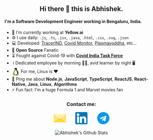 <div align="center">
  <p>
    
   ## Hi there 👋 this is Abhishek.
   
  </p>
</div>

#### I'm a Software Development Engineer working in Bengaluru, India.

- 🏢 I'm currently working at **Yellow.ai**
- ⚙️ I use daily: `.js`, `.ts`, `.jsx`, `.java`, `.html`, `.css`, `.svg`, `.json`
- 💻 Developed: [TracerIND](https://tracerind.covidindiataskforce.org), [Covid Monitor](https://devcula.github.io/corona-monitor), [Plasmayoddha](https://www.plasmayoddha.in), etc…
- 🌱 **Open Source** Fanatic
- ⏳ Fought against Covid-19 with **[Covid India Task Force](https://www.covidindiataskforce.org)**
- &nbsp;ℹ︎ Dedicated employee by morning 🙇🏻‍, avid learner by night 🖥
- [<img src="https://raw.githubusercontent.com/devcula/devcula/master/socials/linux.svg" height="30em" align="center" alt="Linux Logo" title="Linux Logo"/>](https://www.linux.org/) For me, Linux is ❤️
- 💬 Ping me about **Node.js**, **JavaScript**, **TypeScript**, **ReactJS**, **React-Native**, **Java**, **Linux**, **Algorithms**
- ⚡️ Fun fact: I'm a huge Formula 1 and Marvel movies fan

<div align="center">
  <p>
    
   ### Contact me:
    
  </p>
  <a href="mailto:devcula@outlook.com" target="blank"><img align="center" src="https://raw.githubusercontent.com/devcula/devcula/master/socials/email.svg" alt="Email" height="40" width="40" /></a>&nbsp; &nbsp; &nbsp; &nbsp;
  <a href="https://www.linkedin.com/in/devcula/" target="blank"><img align="center" src="https://raw.githubusercontent.com/devcula/devcula/master/socials/linkedin.svg" alt="Linkedin" height="40" width="40" /></a>&nbsp; &nbsp; &nbsp; &nbsp;
  <a href="https://t.me/dEvCuLa" target="blank"><img align="center" src="https://raw.githubusercontent.com/devcula/devcula/master/socials/telegram.svg" alt="Telegram" height="40" width="40" /></a>
  <br/><br/>

  <img align="center" alt="Abhishek's Github Stats" src="https://github-readme-stats.vercel.app/api?username=devcula&show_icons=true&hide_border=true&theme=chartreuse-dark&count_private=true" />
</div>
